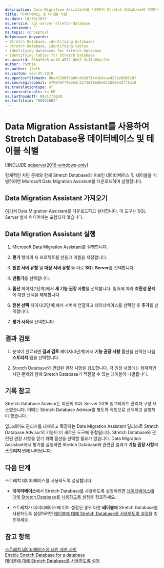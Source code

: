 ```yaml
---
description: Data Migration Assistant를 사용하여 Stretch Database용 데이터베이스 및 테이블 식별
title: 데이터베이스 및 테이블 식별
ms.date: 10/30/2017
ms.service: sql-server-stretch-database
ms.reviewer: ''
ms.topic: conceptual
helpviewer_keywords:
- Stretch Database, identifying databases
- Stretch Database, identifying tables
- identifying databases for Stretch Database
- identifying tables for Stretch Database
ms.assetid: 81bd93d8-eef8-4572-88d7-5c37ab5ac2bf
author: rothja
ms.author: jroth
ms.custom: seo-dt-2019
ms.openlocfilehash: 8ba45280f9a66c8d2b71841b8cae4272e850628f
ms.sourcegitcommit: e700497f962e4c2274df16d9e651059b42ff1a10
ms.translationtype: HT
ms.contentlocale: ko-KR
ms.lasthandoff: 08/17/2020
ms.locfileid: "88492602"
---
```

# <a name="identify-databases-and-tables-for-stretch-database-with-data-migration-assistant"></a>Data Migration Assistant를 사용하여 Stretch Database용 데이터베이스 및 테이블 식별
[!INCLUDE [sqlserver2016-windows-only](../../includes/applies-to-version/sqlserver2016-windows-only.md)]


  잠재적인 차단 문제와 함께 Stretch Database의 후보인 데이터베이스 및 테이블을 식별하려면 Microsoft Data Migration Assistant를 다운로드하여 실행합니다.
  
## <a name="get-data-migration-assistant"></a>Data Migration Assistant 가져오기
 [여기](https://www.microsoft.com/download/details.aspx?id=53595)서 Data Migration Assistant를 다운로드하고 설치합니다. 이 도구는 SQL Server 설치 미디어에는 포함되지 않습니다.  
  
## <a name="run-data-migration-assistant"></a>Data Migration Assistant 실행  
  
1.  Microsoft Data Migration Assistant를 실행합니다.  

2.  **평가** 형식의 새 프로젝트를 만들고 이름을 지정합니다.

3.  **원본 서버 유형** 및 **대상 서버 유형** 둘 다로 **SQL Server**를 선택합니다.

4.  **만들기**를 선택합니다. 

5. **옵션** 페이지(1단계)에서 **새 기능 권장 사항**을 선택합니다. 필요에 따라 **호환성 문제**에 대한 선택을 해제합니다.

6.  **원본 선택** 페이지(2단계)에서 서버에 연결하고 데이터베이스를 선택한 후 **추가**를 선택합니다.

7.  **평가 시작**을 선택합니다.

## <a name="review-the-results"></a>결과 검토  
  
1.  분석이 완료되면 **결과 검토** 페이지(3단계)에서 **기능 권장 사항** 옵션을 선택한 다음 **스토리지** 탭을 선택합니다.

2.  Stretch Database와 관련된 권장 사항을 검토합니다. 각 권장 사항에는 잠재적인 차단 문제와 함께 Stretch Database가 적절할 수 있는 테이블이 나열됩니다.

## <a name="historical-note"></a>기록 참고
Stretch Database Advisor는 이전의 SQL Server 2016 업그레이드 관리자 구성 요소였습니다. 이때는 Stretch Database Advisor를 별도의 작업으로 선택하고 실행해야 했습니다.

업그레이드 관리자를 대체하고 확장하는 Data Migration Assistant 릴리스로 Stretch Database Advisor의 기능이 이 새로운 도구에 통합됩니다. Stretch Database와 관련된 권장 사항을 얻기 위해 옵션을 선택할 필요가 없습니다. Data Migration Assistant에서 평가를 실행하면 Stretch Database와 관련된 결과가 **기능 권장 사항**의 **스토리지** 탭에 나타납니다.
  
## <a name="next-step"></a>다음 단계  
 스트레치 데이터베이스를 사용하도록 설정합니다.  
  
-   **데이터베이스**에서 Stretch Database를 사용하도록 설정하려면 [데이터베이스에 대해 Stretch Database를 사용하도록 설정](../../sql-server/stretch-database/enable-stretch-database-for-a-database.md)을 참조하세요.  
  
-   스트레치가 데이터베이스에 이미 설정된 경우 다른 **테이블**에 Stretch Database를 사용하도록 설정하려면 [테이블에 대해 Stretch Database를 사용하도록 설정](../../sql-server/stretch-database/enable-stretch-database-for-a-table.md)을 참조하세요. 
  
## <a name="see-also"></a>참고 항목  
 [스트레치 데이터베이스에 대한 제한 사항](../../sql-server/stretch-database/limitations-for-stretch-database.md)   
 [Enable Stretch Database for a database](../../sql-server/stretch-database/enable-stretch-database-for-a-database.md)   
 [테이블에 대해 Stretch Database를 사용하도록 설정](../../sql-server/stretch-database/enable-stretch-database-for-a-table.md)  
  
  
